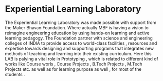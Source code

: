 # Experiential Learning Laboratory

The Experiential Learning Laboratory was made possible with support from the Maker Bhavan Foundation. Where actually MBF is having a vision to reimagine engineering education by using hands-on learning and active learning pedagogy. The Foundation partner with science and engineering colleges of INDIA to provide access to world-class facilities , resources and expertise towards designing and supporting programs that integrates new methods of teaching and learning into their existing curriculum. 
Here this LAB is palying a vital role in Prototyping , which is related to different kind of works like Course worls , Course Projects , B.Tech Projects , M.Tech Projects etc. as well as for learning purpose as well , for most of the students .   